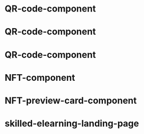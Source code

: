 # QR-code-component
# QR-code-component
# QR-code-component
# NFT-component
# NFT-preview-card-component
# skilled-elearning-landing-page
